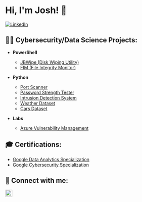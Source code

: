 # Hi, I'm Josh! 👋
[![LinkedIn](https://img.shields.io/badge/LinkedIn-Cybersecurity%20Professional%2C%20Programmer-blue)](https://www.linkedin.com/in/joshua-baldwin81)

## 👨‍💻 Cybersecurity/Data Science Projects:

- **PowerShell**
  - [JBWipe (Disk Wiping Utility)](https://github.com/jb8250/jbwipe)
  - [FIM (File Integrity Monitor)](https://github.com/jb8250/fim)

- **Python**
  - [Port Scanner](https://github.com/jb8250/portscanner)
  - [Password Strength Tester](https://github.com/jb8250/passwordstrength)
  - [Intrusion Detection System](https://github.com/jb8250/ids)
  - [Weather Dataset](https://github.com/jb8250/pythonweather)
  - [Cars Dataset](https://github.com/jb8250/pythoncars)
- **Labs**
  - [Azure Vulnerability Management](https://github.com/jb8250/azurevuln)
    
## 🎓 Certifications:

- [Google Data Analytics Specialization](https://www.coursera.org/account/accomplishments/specialization/certificate/4VAVTQYA9X4S)
- [Google Cybersecurity Specialization](https://www.coursera.org/account/accomplishments/specialization/certificate/RFMLVESJ27ML)

## 🤳 Connect with me:

[<img align="left" alt="jb8250 | LinkedIn" width="22px" src="https://cdn.jsdelivr.net/npm/simple-icons@v3/icons/linkedin.svg" />][linkedin]

[linkedin]: https://www.linkedin.com/in/joshua-baldwin81



